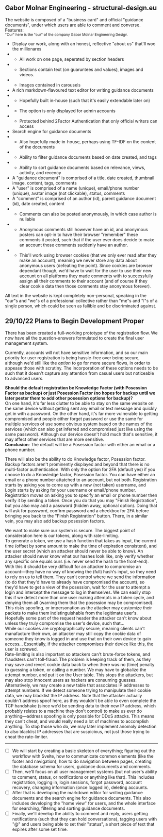 ## Gabor Molnar Engineering - structural-design.eu

The website is composed of a "business card" and official "guidance documents", under which users are able to comment and converse.<br>
Features:<br>
<sub>"Our" here is the "our" of the company Gabor Molnar Engineering Design.</sub>

- Display our work, along with an honest, reflective "about us" that'll woo the millionares
- - All work on one page, seperated by section headers
- - Sections contain text (on guaruntees and values), images and videos.
- - Images contained in carousels
- A rich markdown-flavoured text editor for writing guidance documents
- - Hopefully built in-house (such that it's easily extendable later on)
- - The option is only displayed for admin accounts
- - Protected behind 2Factor Authentication that only official writers can access
- Search engine for guidance documents
- - Also hopefully made in-house, perhaps using TF-IDF on the content of the documents
- - Ability to filter guidance documents based on date created, and tags
- - Ability to sort guidance documents based on relevance, views, activity, and recency
- A "guidance document" is comprised of a title, date created, thumbnail image, content, tags, comments
- A "user" is comprised of a name (unique), email/phone number (unique), avatar image (not clickable), status, comments
- A "comment" is comprised of an author (id), parent guidance document (id), date created, content
- - Comments can also be posted anonymously, in which case author is nullable
- - Anonymous comments still however have an id, and anonymous posters can opt-in to have their browser "remember" these comments it posted, such that if the user ever does decide to make an account those comments suddenly have an author.
- - This'll work using browser cookies (that we only ever read after they make an account), meaning we never store any data about anonymous users (defeating the point). Since cookies are browser dependant though, we'd have to wait for the user to use their new account on all platforms they made comments with to successfully assign all their comments to their account (and of course if they clear cookie data then those comments stay anonymous forever).

All text in the website is kept completely non-personal, speaking in the "our"s and "we"s of a professional collective rather than "me"s and "I"s of a single person, which could be seen as fallible and be discriminated against.

## 29/10/22 Plans to Begin Development Proper

There has been created a full-working prototype of the registration flow. We now have all the question-answers formulated to create the final user management system.

Currently, accounts will not have sensitive information, and so our main priority for user registration is being hassle-free over being secure, although we'd still like the _option_ to go for more secure flows, in order to appease those with scrutiny. The incorporation of these options needs to be such that it doesn't capture any attention from casual users but noticeable to advanced users.

**Should the default registration be Knowledge Factor (with Posession Factor as backup) or just Posession Factor (no hopes for backup until we later pester them to add other posession options for backup)?** \
On one hand, it's far less clutter to be able to stay on the same website on the same device without getting sent any email or text message and quickly get in with a password. On the other hand, it's far more vulnerable to getting compromised and people either forget password or use the same for multiple services of use some obvious system based on the names of the services (which can also get inferred and compromised just like using the same password). Although our dervice doesn't hold much that's sensitive, it may affect other services that are more sensitive. \
**Conclusion**: The default will be a Posession factor with either an email or a phone number.

There will also be the ability to do Knowledge factor, Posession factor. Backup factors aren't prominently displayed and beyond that there is no multi-factor authentication. With only the option for 2FA (default yes) if you choose to do a Knowledge factor, Posession factor. You can have either an email or a phone number attatched to an account, but not both. Registration starts by asking you to come up with a new (not taken) username, and Login starts by asking for your username or email/phone number. Registration moves on asking you to specify an email or phone number then verify it by sending a token. Once you do that you may "Finish Registration", but you also may add a password (hidden away, optional option). Doing that will ask for password, confirm password and a checkbox for 2FA before bringing you back to the "Finish Registration" button. There, in a similar vein, you may also add backup posession factors.

We want to make sure our system is secure. The biggest point of consideration here is our tokens, along with rate-limiting. \
To generate a token, we use a hash function that takes as input, the current time (offset by some amount to make the time of expiration consistent), and the user secret (which an attacker should never be able to know). An attacker should never know what our hashes look like, only verify whether any specific one equals ours (i.e. never send the hash to the front-end). With this it should be very difficult for an attacker to compromise an account&mdash;they have no way of knowing the (full) hash's input, so they need to rely on us to tell them. They can't control where we send the information (to do that they'd have to already have compromised the account), so they'd have to get a view of the posession, wait for the user to attempt a login and intercept the message to log in themselves. We can easily stop this if we detect more than one user making attempts in a token cycle, and denying them all (warning them that the posession may be compromised). This risks spoofing, or impersonation as the attacker may customize their packets to make them indistinguishable from the legitimate user's. Hopefully some part of the request header the attacker can't know about unless they truly compromise the user's device, such that...\
While our cookies are cryptographically secure, meaning clients can't manafacture their own, an attacker may still copy the cookie data of someone they know is logged in and use that on their own device to gain access... Essentially, if the attacker compromises their device like this, the user is screwed. \
Rate-limiting is also important so attackers can't brute-force tokens, and fraudsters can't toll-fraud. The problem is keeping track of them, as they may save and revert cookie data back to when there was no (time) penalty to guessing a token, or calling a number. We may have to globalize the attempt number, and put it on the User table. This stops the attackers, but may also stop innocent users as hackers are consuming guesses. Alternatively, we may create a new table that associates IP addresses to attempt numbers. If we detect someone trying to manipulate their cookie data, we may blacklist the IP address. Note that the attacker actually couldn't address spoof here, as they wouldn't be able to even complete the TCP handshake (since we'd be sending data to their new IP address, which probably relates to a machine they don't control) to make us ever do anything&mdash;address spoofing is only possible for DDoS attacks. This means they can't cheat, and would really need a lot of machines to accomplish anything. To stop those who do, we may later implement anomoly detection to also blacklist IP addresses that are suspicious, not just those trying to cheat the rate-limiter.

---

- [ ] We will start by creating a basic skeleton of everything; figuring out the workflow with Svelte, how to communicate common elements (like the footer and navigation), how to do navigation between pages, creating the database schema for users, guidance documents and comments.
- [ ] Then, we'll focus on all user management systems (but not user's ability to comment, status, or notifications or anything like that). This includes registration, logging in, login sessions, forgot password, account recovery, changing information (once logged in), deleting accounts.
- [ ] After that is developing the markdown editor for writing guidance documents and the search engine for guidance documents. This also includes developing the "home view" for users, and the whole interface for searching, filtering and sorting guidance documents.
- [ ] Finally, we'll develop the ability to comment and reply, users getting notifications (such that they can hold conversations), tagging users with "@" and users being able to set their "status", a short piece of text that expires after some set time.

